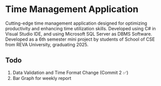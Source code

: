 # Time Management Application

Cutting-edge time management application designed for optimizing productivity and enhancing time utilization skills. Developed using C# in Visual Studio IDE, and using Microsoft SQL Server as DBMS Software.
Developed as a 6th semester mini project by students of School of CSE from REVA University, graduating 2025.

## Todo
1. Data Validation and Time Format Change (Commit 2 ✅)
2. Bar Graph for weekly report
